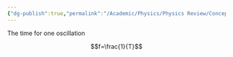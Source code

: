 ```yaml
---
{"dg-publish":true,"permalink":"/Academic/Physics/Physics Review/Concepts/period/"}
---
```


The time for one oscillation

$$f=\frac{1}{T}$$